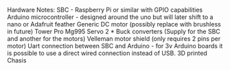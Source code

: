 Hardware Notes:
SBC - Raspberry Pi or similar with GPIO capabilities
Arduino microcontroller - designed around the uno but will later shift to a nano or Adafruit feather
Generic DC motor (possibly replace with brushless in future)
Tower Pro Mg995 Servo
2 * Buck converters (Supply for the SBC and another for the motors)
Velleman motor shield (only requires 2 pins per motor)
Uart connection between SBC and Arduino - for 3v Arduino boards it is possible to use a direct wired connection instead of USB.
3D printed Chasis